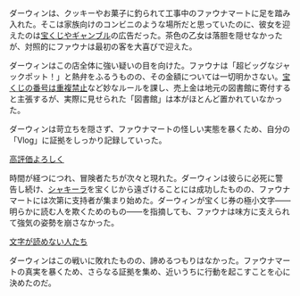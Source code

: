<!-- title: 怪しい商売 -->
<!-- relationship: Business -->

ダーウィンは、クッキーやお菓子に釣られて工事中のファウナマートに足を踏み入れた。そこは家族向けのコンビニのような場所だと思っていたのに、彼女を迎えたのは[宝くじやギャンブル](https://www.youtube.com/live/WQRPyJ4zhC0?feature=shared&t=715)の広告だった。茶色の乙女は落胆を隠せなかったが、対照的にファウナは最初の客を大喜びで迎えた。

ダーウィンはこの店全体に強い疑いの目を向けた。ファウナは「超ビッグなジャックポット！」と熱弁をふるうものの、その金額については一切明かさない。[宝くじの番号は重複禁止](https://www.youtube.com/live/WQRPyJ4zhC0?feature=shared&t=855)など妙なルールを課し、売上金は地元の図書館に寄付すると主張するが、実際に見せられた「図書館」は本がほとんど置かれていなかった。

ダーウィンは苛立ちを隠さず、ファウナマートの怪しい実態を暴くため、自分の「Vlog」に証拠をしっかり記録していった。

[高評価よろしく](#embed:https://www.youtube.com/live/WQRPyJ4zhC0?t=1383)

時間が経つにつれ、冒険者たちが次々と現れた。ダーウィンは彼らに必死に警告し続け、[シャキーラ](https://www.youtube.com/live/WQRPyJ4zhC0?feature=shared&t=2300)を宝くじから遠ざけることには成功したものの、ファウナマートには次第に支持者が集まり始めた。ダーウィンが宝くじ券の極小文字――明らかに読む人を欺くためのもの――を指摘しても、ファウナは味方に支えられて強気の姿勢を崩さなかった。

[文字が読めない人たち](#embed:https://www.youtube.com/live/WQRPyJ4zhC0?feature=shared&t=2732)

ダーウィンはこの戦いに敗れたものの、諦めるつもりはなかった。ファウナマートの真実を暴くため、さらなる証拠を集め、近いうちに行動を起こすことを心に決めたのだ。
